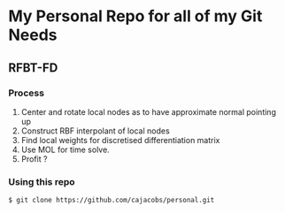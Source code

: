 # My Personal Repo for all of my Git Needs
## RFBT-FD
### Process
1. Center and rotate local nodes as to have approximate normal pointing up
2. Construct RBF interpolant of local nodes
3. Find local weights for discretised differentiation matrix
4. Use MOL for time solve.
5. Profit ?

### Using this repo
```sh
$ git clone https://github.com/cajacobs/personal.git
```
